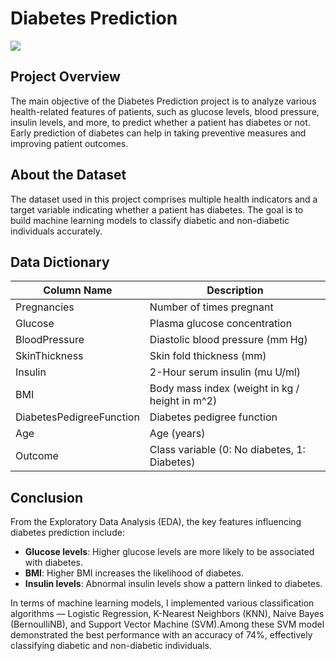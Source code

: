 # Diabetes Prediction
![](https://www.cdc.gov/diabetes/news/media/images/Diabetesaboutpage.jpg)

## Project Overview
The main objective of the Diabetes Prediction project is to analyze various health-related features of patients, such as glucose levels, blood pressure, insulin levels, and more, to predict whether a patient has diabetes or not. Early prediction of diabetes can help in taking preventive measures and improving patient outcomes.

## About the Dataset
The dataset used in this project comprises multiple health indicators and a target variable indicating whether a patient has diabetes. The goal is to build machine learning models to classify diabetic and non-diabetic individuals accurately.

## Data Dictionary
|Column Name | Description |
| --- | --- |
| Pregnancies | Number of times pregnant |
| Glucose | Plasma glucose concentration |
| BloodPressure | Diastolic blood pressure (mm Hg)|
| SkinThickness | Skin fold thickness (mm)|
| Insulin |2-Hour serum insulin (mu U/ml)| 
| BMI | Body mass index (weight in kg / height in m^2)|
| DiabetesPedigreeFunction | Diabetes pedigree function|
| Age | Age (years) |
| Outcome | Class variable (0: No diabetes, 1: Diabetes)|

## Conclusion
From the Exploratory Data Analysis (EDA), the key features influencing diabetes prediction include:
- **Glucose levels**: Higher glucose levels are more likely to be associated with diabetes.
- **BMI**: Higher BMI increases the likelihood of diabetes.
- **Insulin levels**: Abnormal insulin levels show a pattern linked to diabetes.

In terms of machine learning models, I implemented various classification algorithms — Logistic Regression, K-Nearest Neighbors (KNN), Naive Bayes (BernoulliNB), and Support Vector Machine (SVM).Among these SVM model demonstrated the best performance with an accuracy of 74%, effectively classifying diabetic and non-diabetic individuals.



